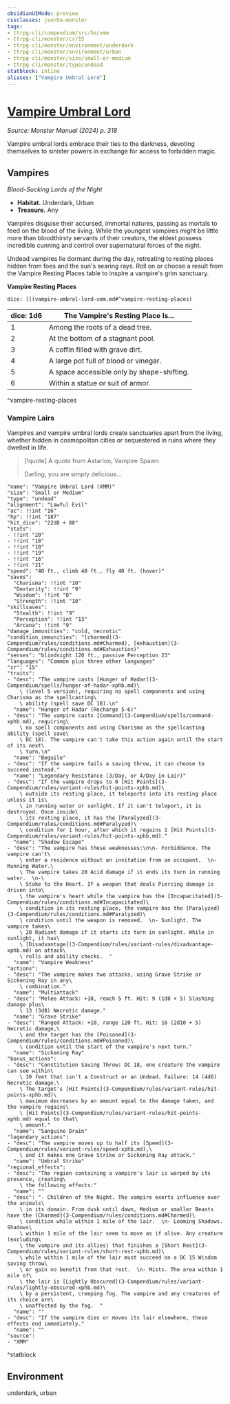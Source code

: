 ```yaml
---
obsidianUIMode: preview
cssclasses: json5e-monster
tags:
- ttrpg-cli/compendium/src/5e/xmm
- ttrpg-cli/monster/cr/15
- ttrpg-cli/monster/environment/underdark
- ttrpg-cli/monster/environment/urban
- ttrpg-cli/monster/size/small-or-medium
- ttrpg-cli/monster/type/undead
statblock: inline
aliases: ["Vampire Umbral Lord"]
---
```

# [Vampire Umbral Lord](3-Compendium\bestiary\undead/vampire-umbral-lord-xmm.md)
*Source: Monster Manual (2024) p. 318*  

Vampire umbral lords embrace their ties to the darkness, devoting themselves to sinister powers in exchange for access to forbidden magic.

## Vampires

*Blood-Sucking Lords of the Night*

- **Habitat.** Underdark, Urban  
- **Treasure.** Any  

Vampires disguise their accursed, immortal natures, passing as mortals to feed on the blood of the living. While the youngest vampires might be little more than bloodthirsty servants of their creators, the eldest possess incredible cunning and control over supernatural forces of the night.

Undead vampires lie dormant during the day, retreating to resting places hidden from foes and the sun's searing rays. Roll on or choose a result from the Vampire Resting Places table to inspire a vampire's grim sanctuary.

**Vampire Resting Places**

`dice: [](vampire-umbral-lord-xmm.md#^vampire-resting-places)`

| dice: 1d6 | The Vampire's Resting Place Is... |
|-----------|-----------------------------------|
| 1 | Among the roots of a dead tree. |
| 2 | At the bottom of a stagnant pool. |
| 3 | A coffin filled with grave dirt. |
| 4 | A large pot full of blood or vinegar. |
| 5 | A space accessible only by shape-shifting. |
| 6 | Within a statue or suit of armor. |
^vampire-resting-places

### Vampire Lairs

Vampires and vampire umbral lords create sanctuaries apart from the living, whether hidden in cosmopolitan cities or sequestered in ruins where they dwelled in life.

> [!quote] A quote from Astarion, Vampire Spawn  
> 
> Darling, you are simply delicious...


```statblock
"name": "Vampire Umbral Lord (XMM)"
"size": "Small or Medium"
"type": "undead"
"alignment": "Lawful Evil"
"ac": !!int "16"
"hp": !!int "187"
"hit_dice": "22d8 + 88"
"stats":
- !!int "20"
- !!int "18"
- !!int "18"
- !!int "19"
- !!int "16"
- !!int "21"
"speed": "40 ft., climb 40 ft., fly 40 ft. (hover)"
"saves":
  "Charisma": !!int "10"
  "Dexterity": !!int "9"
  "Wisdom": !!int "8"
  "Strength": !!int "10"
"skillsaves":
  "Stealth": !!int "9"
  "Perception": !!int "13"
  "Arcana": !!int "9"
"damage_immunities": "cold, necrotic"
"condition_immunities": "[charmed](3-Compendium/rules/conditions.md#Charmed), [exhaustion](3-Compendium/rules/conditions.md#Exhaustion)"
"senses": "blindsight 120 ft., passive Perception 23"
"languages": "Common plus three other languages"
"cr": "15"
"traits":
- "desc": "The vampire casts [Hunger of Hadar](3-Compendium/spells/hunger-of-hadar-xphb.md)\
    \ (level 5 version), requiring no spell components and using Charisma as the spellcasting\
    \ ability (spell save DC 18).\n"
  "name": "Hunger of Hadar (Recharge 5-6)"
- "desc": "The vampire casts [Command](3-Compendium/spells/command-xphb.md), requiring\
    \ no spell components and using Charisma as the spellcasting ability (spell save\
    \ DC 18). The vampire can't take this action again until the start of its next\
    \ turn.\n"
  "name": "Beguile"
- "desc": "If the vampire fails a saving throw, it can choose to succeed instead."
  "name": "Legendary Resistance (3/Day, or 4/Day in Lair)"
- "desc": "If the vampire drops to 0 [Hit Points](3-Compendium/rules/variant-rules/hit-points-xphb.md)\
    \ outside its resting place, it teleports into its resting place unless it is\
    \ in running water or sunlight. If it can't teleport, it is destroyed. Once inside\
    \ its resting place, it has the [Paralyzed](3-Compendium/rules/conditions.md#Paralyzed)\
    \ condition for 1 hour, after which it regains 1 [Hit Points](3-Compendium/rules/variant-rules/hit-points-xphb.md)."
  "name": "Shadow Escape"
- "desc": "The vampire has these weaknesses:\n\n- Forbiddance. The vampire can't\
    \ enter a residence without an invitation from an occupant.  \n- Running Water.\
    \ The vampire takes 20 Acid damage if it ends its turn in running water.  \n-\
    \ Stake to the Heart. If a weapon that deals Piercing damage is driven into\
    \ the vampire's heart while the vampire has the [Incapacitated](3-Compendium/rules/conditions.md#Incapacitated)\
    \ condition in its resting place, the vampire has the [Paralyzed](3-Compendium/rules/conditions.md#Paralyzed)\
    \ condition until the weapon is removed.  \n- Sunlight. The vampire takes\
    \ 20 Radiant damage if it starts its turn in sunlight. While in sunlight, it has\
    \ [Disadvantage](3-Compendium/rules/variant-rules/disadvantage-xphb.md) on attack\
    \ rolls and ability checks.  "
  "name": "Vampire Weakness"
"actions":
- "desc": "The vampire makes two attacks, using Grave Strike or Sickening Ray in any\
    \ combination."
  "name": "Multiattack"
- "desc": "Melee Attack: +10, reach 5 ft. Hit: 9 (1d8 + 5) Slashing damage plus\
    \ 13 (3d8) Necrotic damage."
  "name": "Grave Strike"
- "desc": "Ranged Attack: +10, range 120 ft. Hit: 16 (2d10 + 5) Necrotic damage,\
    \ and the target has the [Poisoned](3-Compendium/rules/conditions.md#Poisoned)\
    \ condition until the start of the vampire's next turn."
  "name": "Sickening Ray"
"bonus_actions":
- "desc": "Constitution Saving Throw: DC 18, one creature the vampire can see within\
    \ 30 feet that isn't a Construct or an Undead. Failure: 14 (4d6) Necrotic damage.\
    \ The target's [Hit Points](3-Compendium/rules/variant-rules/hit-points-xphb.md)\
    \ maximum decreases by an amount equal to the damage taken, and the vampire regains\
    \ [Hit Points](3-Compendium/rules/variant-rules/hit-points-xphb.md) equal to that\
    \ amount."
  "name": "Sanguine Drain"
"legendary_actions":
- "desc": "The vampire moves up to half its [Speed](3-Compendium/rules/variant-rules/speed-xphb.md),\
    \ and it makes one Grave Strike or Sickening Ray attack."
  "name": "Umbral Strike"
"regional_effects":
- "desc": "The region containing a vampire's lair is warped by its presence, creating\
    \ the following effects:"
  "name": ""
- "desc": "- Children of the Night. The vampire exerts influence over the animals\
    \ in its domain. From dusk until dawn, Medium or smaller Beasts have the [Charmed](3-Compendium/rules/conditions.md#Charmed)\
    \ condition while within 1 mile of the lair.  \n- Looming Shadows. Shadows\
    \ within 1 mile of the lair seem to move as if alive. Any creature (excluding\
    \ the vampire and its allies) that finishes a [Short Rest](3-Compendium/rules/variant-rules/short-rest-xphb.md)\
    \ while within 1 mile of the lair must succeed on a DC 15 Wisdom saving throw\
    \ or gain no benefit from that rest.  \n- Mists. The area within 1 mile of\
    \ the lair is [Lightly Obscured](3-Compendium/rules/variant-rules/lightly-obscured-xphb.md)\
    \ by a persistent, creeping fog. The vampire and any creatures of its choice are\
    \ unaffected by the fog.  "
  "name": ""
- "desc": "If the vampire dies or moves its lair elsewhere, these effects end immediately."
  "name": ""
"source":
- "XMM"
```
^statblock

## Environment

underdark, urban